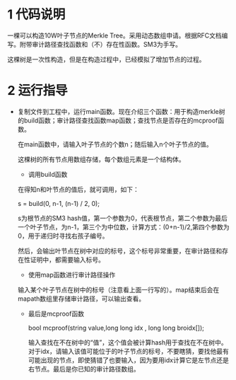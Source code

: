 # 1 代码说明

一棵可以构造10W叶子节点的Merkle Tree。采用动态数组申请。根据RFC文档编写。附带审计路径查找函数和（不）存在性函数。SM3为手写。

这棵树是一次性构造，但是在构造过程中，已经模拟了增加节点的过程。

# 2 运行指导

- 复制文件到工程中，运行main函数。现在介绍三个函数：用于构造merkle树的build函数；审计路径查找函数map函数；查找节点是否存在的mcproof函数。

  在main函数中，请输入叶子节点的个数n；随后输入n个叶子节点的值。
  
  这棵树的所有节点用数组存储，每个数组元素是一个结构体。
  
  - 调用build函数
  
  在得知n和叶节点的值后，就可调用，如下：
  
  s = build(0, n-1, (n-1) / 2, 0); 
  
  s为根节点的SM3 hash值，第一个参数为0，代表根节点，第二个参数为最后一个叶子节点，为n-1，第三个为中位数，计算方式：(0+n-1)/2,第四个参数为0，用于递归时寻找右孩子编号。
  
  然后，会输出叶节点在树中对应的标号，这个标号非常重要，在审计路径和存在性证明中，都需要输入标号。
  
  - 使用map函数进行审计路径操作
  
  输入某个叶子节点在树中的标号（注意看上面一行写的）。map结束后会在mapath数组里存储审计路径，可以输出查看。
  
  - 最后是mcproof函数
  
    bool mcproof(string value,long long idx , long long broidx[]);
  
    输入查找在不在树中的“值”，这个值会被计算hash用于查找在不在树中。对于idx，请输入该值可能位于的叶子节点的标号，不要瞎猜，要找他最有可能出现的节点，即使猜错了也要输入，因为要用idx计算它是左节点还是右节点。最后是你已知的审计路径数组。
  


  
